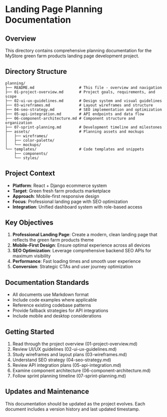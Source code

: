 # Landing Page Planning Documentation

## Overview

This directory contains comprehensive planning documentation for the MyStore green farm products landing page development project.

## Directory Structure

```
planning/
├── README.md                    # This file - overview and navigation
├── 01-project-overview.md       # Project goals, requirements, and scope
├── 02-ui-ux-guidelines.md       # Design system and visual guidelines
├── 03-wireframes.md             # Layout wireframes and structure
├── 04-seo-strategy.md           # SEO implementation and optimization
├── 05-api-integration.md        # API endpoints and data flow
├── 06-component-architecture.md # Component structure and organization
├── 07-sprint-planning.md        # Development timeline and milestones
├── assets/                      # Planning assets and mockups
│   ├── wireframes/
│   ├── color-palette/
│   └── mockups/
└── templates/                   # Code templates and snippets
    ├── components/
    └── styles/
```

## Project Context

- **Platform**: React + Django ecommerce system
- **Target**: Green fresh farm products marketplace
- **Approach**: Mobile-first responsive design
- **Focus**: Professional landing page with SEO optimization
- **Integration**: Unified dashboard system with role-based access

## Key Objectives

1. **Professional Landing Page**: Create a modern, clean landing page that reflects the green farm products theme
2. **Mobile-First Design**: Ensure optimal experience across all devices
3. **SEO Optimization**: Leverage comprehensive backend SEO APIs for maximum visibility
4. **Performance**: Fast loading times and smooth user experience
5. **Conversion**: Strategic CTAs and user journey optimization

## Documentation Standards

- All documents use Markdown format
- Include code examples where applicable
- Reference existing codebase patterns
- Provide fallback strategies for API integrations
- Include mobile and desktop considerations

## Getting Started

1. Read through the project overview (01-project-overview.md)
2. Review UI/UX guidelines (02-ui-ux-guidelines.md)
3. Study wireframes and layout plans (03-wireframes.md)
4. Understand SEO strategy (04-seo-strategy.md)
5. Review API integration plans (05-api-integration.md)
6. Examine component architecture (06-component-architecture.md)
7. Follow sprint planning timeline (07-sprint-planning.md)

## Updates and Maintenance

This documentation should be updated as the project evolves. Each document includes a version history and last updated timestamp.
